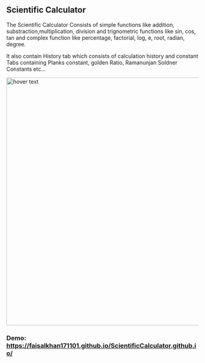 ## Scientific Calculator

The Scientific Calculator Consists of simple functions like addition, substraction,multiplication, division and trignometric functions like sin, cos, tan and complex function like percentage, factorial, log, e, root, radian, degree.

It also contain History tab which consists of calculation history and constant Tabs containing Planks constant, golden Ratio, Ramanunjan Soldner Constants etc...

<img src="https://user-images.githubusercontent.com/87291732/210176771-ef2c9d86-0b32-4848-a251-58aca43f0cb6.png" width="650" title="hover text">

### Demo: https://faisalkhan171101.github.io/ScientificCalculator.github.io/
